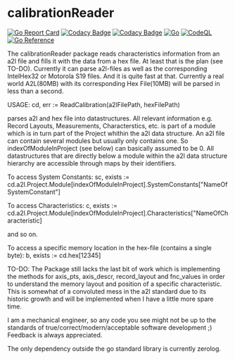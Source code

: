 # calibrationReader
[![Go Report Card](https://goreportcard.com/badge/github.com/asap2Go/calibrationReader)](https://goreportcard.com/report/github.com/asap2Go/calibrationReader)  [![Codacy Badge](https://app.codacy.com/project/badge/Grade/e19560faf3484ccb88922ad3548b19ad)](https://www.codacy.com/gh/asap2Go/calibrationReader/dashboard?utm_source=github.com&amp;utm_medium=referral&amp;utm_content=asap2Go/calibrationReader&amp;utm_campaign=Badge_Grade)
 [![Codacy Badge](https://app.codacy.com/project/badge/Coverage/e19560faf3484ccb88922ad3548b19ad)](https://www.codacy.com/gh/asap2Go/calibrationReader/dashboard?utm_source=github.com&utm_medium=referral&utm_content=asap2Go/calibrationReader&utm_campaign=Badge_Coverage)
 [![Go](https://github.com/asap2Go/calibrationReader/actions/workflows/go-build-test-and-license.yml/badge.svg)](https://github.com/asap2Go/calibrationReader/actions/workflows/go-build-test-and-license.yml)
 [![CodeQL](https://github.com/asap2Go/calibrationReader/actions/workflows/codeql-analysis.yml/badge.svg)](https://github.com/asap2Go/calibrationReader/actions/workflows/codeql-analysis.yml)
 [![Go Reference](https://pkg.go.dev/badge/github.com/asap2Go/calibrationReader.svg)](https://pkg.go.dev/github.com/asap2Go/calibrationReader)

 The calibrationReader package reads characteristics information from an a2l file and fills it with the data from a hex file.
 At least that is the plan (see TO-DO). 
 Currently it can parse a2l-files as well as the corresponding IntelHex32 or Motorola S19 files. 
 And it is quite fast at that. Currently a real world A2L(80MB) with its corresponding Hex File(10MB) will be parsed in less than a second.
 
 USAGE:
 cd, err := ReadCalibration(a2lFilePath, hexFilePath)
 
 parses a2l and hex file into datastructures.
 All relevant information e.g. Record Layouts, Measurements, Characterstics, etc. 
 is part of a module which is in turn part of the Project whithin the a2l data structure.
 An a2l file can contain several modules but usually only contains one. So indexOfModuleInProject (see below) can basically assumed to be 0.
 All datastructures that are directly below a module within the a2l data structure hierarchy are accessible through maps by their identifiers.
 
 To access System Constants:
 sc, exists := cd.a2l.Project.Module[indexOfModuleInProject].SystemConstants["NameOfSystemConstant"]
 
 To access Characteristics:
 c, exists := cd.a2l.Project.Module[indexOfModuleInProject].Characteristics["NameOfCharacteristic]
 
 and so on. 
 
 To access a specific memory location in the hex-file (contains a single byte):
 b, exists := cd.hex[12345]
 
 TO-DO:
 The Package still lacks the last bit of work which is implementing the methods for axis_pts, axis_descr, record_layout and fnc_values
 in order to understand the memory layout and position of a specific characteristic.
 This is somewhat of a convoluted mess in the a2l standard due to its historic growth and will be implemented when I have a little more spare time.
 
 I am a mechanical engineer, so any code you see might not be up to the standards of true/correct/modern/acceptable software development ;)
 Feedback is always appreciated.
 
 The only dependency outside the go standard library is currently zerolog.
